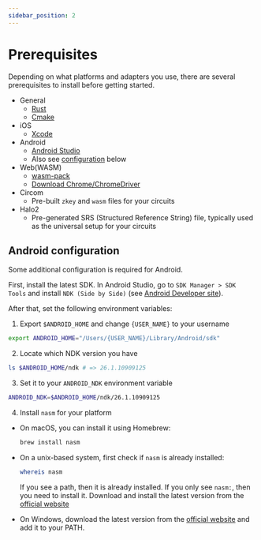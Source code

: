 ```yaml
---
sidebar_position: 2
---
```


# Prerequisites

Depending on what platforms and adapters you use, there are several prerequisites to install before getting started.

- General
  - [Rust](https://www.rust-lang.org/learn/get-started)
  - [Cmake](https://cmake.org/download/)
- iOS
  - [Xcode](https://developer.apple.com/xcode/)
- Android
  - [Android Studio](https://developer.android.com/studio)
  - Also see [configuration](#android-configuration) below
- Web(WASM)
  - [wasm-pack](https://rustwasm.github.io/wasm-pack/installer/)
  - [Download Chrome/ChromeDriver](https://googlechromelabs.github.io/chrome-for-testing/)
- Circom
  - Pre-built `zkey` and `wasm` files for your circuits
- Halo2
  - Pre-generated SRS (Structured Reference String) file, typically used as the universal setup for your circuits

## Android configuration

Some additional configuration is required for Android.

First, install the latest SDK. In Android Studio, go to `SDK Manager > SDK Tools` and install `NDK (Side by Side)` (see [Android Developer site](https://developer.android.com/studio/projects/install-ndk#default-version)).

After that, set the following environment variables:

1. Export `$ANDROID_HOME` and change `{USER_NAME}` to your username

```sh
export ANDROID_HOME="/Users/{USER_NAME}/Library/Android/sdk"
```

2. Locate which NDK version you have

```sh
ls $ANDROID_HOME/ndk # => 26.1.10909125
```

3. Set it to your `ANDROID_NDK` environment variable

```sh
ANDROID_NDK=$ANDROID_HOME/ndk/26.1.10909125
```

4. Install `nasm` for your platform

- On macOS, you can install it using Homebrew:

  ```sh
  brew install nasm
  ```

- On a unix-based system, first check if `nasm` is already installed:

  ```sh
  whereis nasm
  ```

  If you see a path, then it is already installed. If you only see `nasm:`, then you need to install it. Download and install the latest version from the [official website](https://www.nasm.us/pub/nasm/releasebuilds/?C=M;O=D)

- On Windows, download the latest version from the [official website](https://www.nasm.us/pub/nasm/releasebuilds/?C=M;O=D) and add it to your PATH.
